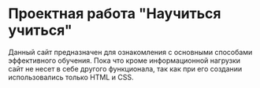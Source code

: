 # Проектная работа "Научиться учиться"

Данный сайт предназначен для ознакомления с основными способами эффективного обучения. Пока что кроме информационной нагрузки сайт не несет в себе другого функционала, так как при его создании использовались только HTML и CSS.